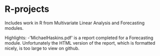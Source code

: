 # R-projects
Includes work in R from Multivariate Linear Analysis and Forecasting modules.

Highlights: 
 -'MichaelHaskins.pdf' is a report completed for a Forecasting module. Unfortunately the HTML version of the report, which is formatted nicely, is too large to view on github.
